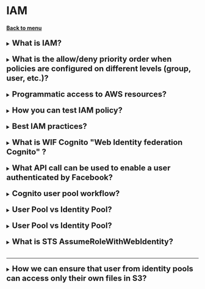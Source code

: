 <h1> IAM </h1>
<h4> 

[Back to menu](..%2F..%2FMenu.md)

</h4>

[//]: # (What is IAM?)

<details>
    <summary>
        <b><big><big>
            What is IAM?
        </big></big></b>
    </summary>

**AWS Identity and Access Management (IAM)** is a service that provides
capabilities to securely control access to AWS services and resources.
Using IAM, you can create and manage AWS users and groups,
and use permissions to grant or deny access to AWS resources.

**IAM Components**:
- Users - Who controls the system
- Groups - Associations of users and issuing operating rules to them
- Policies - Access rules for services and users
- Roles - Access rules for services
- security token service (STS) - providing temporary access to records

**Main functions of IAM**:
- You can grant administration permission to other people
  and use resources in your AWS account without sharing your password or access key.
- You can grant different permissions to different people for different resources.
- You can grant your applications permissions to access other AWS resources.
- You can add two-factor authentication for your account
  and for individual users for additional security.
- You can allow users to use (STS) to gain temporary access
  to your AWS account.
- Monitor information about IAM identities that have requested resources in your account.
- IAM is certified to comply with the Payment Card Industry (PCI) 
Data Security Standard (DSS).
- IAM and AWS Security Token Service (STS) are offered at no additional cost.
</details>
<br>

[//]: # (What is the allow/deny priority order when policies are configured on
        different levels [group, user,  etc.]?)

<details>
    <summary>
        <b><big><big>
            What is the allow/deny priority order when 
            policies are configured on different levels (group, user,  etc.)?
        </big></big></b>
    </summary>

![Image alt](https://docs.aws.amazon.com/IAM/latest/UserGuide/images/PolicyEvaluationHorizontal.png)

To finally set the priority, the following levels of checks are passed:

1. **Implicit denial.**
   AWS evaluates all policies in the account that apply to the request,
   rejecting the request if it finds a Deny instruction
2. **Service control policies level.**
   AWS evaluates the Service control policies applicable to the organization.
   If it does not find any Allows in SCP, the request is implicitly rejected.
3. **Resource-based policies.**
   Does the requested resource have a resource based policy and that policy
   grants Allow access. Then the request is processed and this is the final decision.
4. **IAM Permissions boundary**
   If the policy used to set the permission boundary is
   does not allow the requested action, the request is rejected.
5. **Session Policy**
   If the session policy is present and does not allow the requested action,
   the request is implicitly rejected.
6. **Identity-Based Policies**
   The user's policies and policies from the groups to which the user belongs are looked at.
   If any policy allows the requested action, then the decision is final "Allow".
   If there are none, then finally “Ban”
7. **At any point in the check if an error is found** the forced “Disable” is selected

Simplified:
- Account verification
- Checking the organization's policy
- Checking the resource policy (if allow at this stage, then access is given, if not, go further)
- IAM check for user
- Session session check (if any)
- Checking the groups the user belongs to

</details>
<br>

[//]: # (Programmatic access to AWS resources?)

<details>
    <summary>
        <b><big><big>
            Programmatic access to AWS resources?
        </big></big></b>
    </summary>

Access can also be achieved through the console.
All credentials of a particular user are stored in the ~/.aws/credentials folder

The console automatically requests credits to this folder 
and pings AWS services for verification
availability of a policy for the specified IAM profile.

</details>
<br>

[//]: # (How you can test IAM policy?)

<details>
    <summary>
        <b><big><big>
            How you can test IAM policy?
        </big></big></b>
    </summary>

IAM Policy Simulator

For:
- Test IAM permissions
- validate that the policy works as expected
- test policies attached to existing users for troubleshooting

</details>
<br>

[//]: # (Best IAM practices?)

<details>
    <summary>
        <b><big><big>
            Best IAM practices?
        </big></big></b>
    </summary>

- Lock the root user's access keys to your AWS account
- Create individual IAM users
- Use groups to assign permissions to IAM users
- Whenever possible, use policies defined by AWS to assign permissions
- Grant least privilege
- Using access levels to view IAM permissions
- Set up a strong password policy for your users
- Enable MFA for privileged users
- Use roles for applications running on Amazon EC2 instances
- Use roles to delegate permissions
- Do not share access keys
- Change your credentials regularly
- Remove unnecessary credentials
- Use policy terms for added security
- Monitor activity in your AWS account

</details>
<br>

[//]: # (What is WIF Cognito "Web Identity federation Cognito" ?)

<details>
    <summary>
        <b><big><big>
            What is WIF Cognito "Web Identity federation Cognito" ?
        </big></big></b>
    </summary>

This is an authentication broker that allows you
 to connect to resources using your facebook, Google, amazon credentials

It provides the following features:
- Multi-Factor Authentication
- Synchronization of user data across multiple device types
- Sign-up and sign-in to your applications

- Temporary credentials
- Maps to IAM role
- Secure and Seamless "бесшовный" (not stored)

Consists of
- Users Pools
- Identity pools

</details>
<br>

[//]: # (What API call can be used to enable a user authenticated by Facebook?)

<details>
    <summary>
        <b><big><big>
            What API call can be used to enable a user authenticated by Facebook?
        </big></big></b>
    </summary>

**assume-role-with-web-identity** returns a set of temporary security credentials 
for users who have been authenticated in a mobile or web application with 
a web identity provider.

</details>
<br>

[//]: # (Cognito user pool workflow?)

<details>
    <summary>
        <b><big><big>
            Cognito user pool workflow?
        </big></big></b>
    </summary>

The user needs to authenticate with Facebook first, 
that will return a web identity token. 
Then AWS STS is called and passes the web identity token as input. 
AWS STS authorizes the call and provides temporary AWS access credentials. 
The user is allowed to assume an IAM role and access AWS resources 
in accordance with the role's security policy

![UserPoolWorkflow.png](..%2Fimg%2FUserPoolWorkflow.png)

</details>
<br>

[//]: # (User Pool vs Identity Pool?)

<details>
    <summary>
        <b><big><big>
            User Pool vs Identity Pool?
        </big></big></b>
    </summary>

User pool used to managed sign-up and sign-in functionality

Identity pool enable you to provide temporary AWS credentials
and enable access to AWS services like S3

</details>
<br>

[//]: # (IAM Managed policies/Customer managed policies/ ?)

<details>
    <summary>
        <b><big><big>
            User Pool vs Identity Pool?
        </big></big></b>
    </summary>

Managed policies — created and administered by AWS
AmazonDynamoDBFullAccess
- no need to write policy yourself
- attach to multiple users, groups, roles  
- you cannot change permissions

Customer managed policies
- Created by you
- Copy an Existing Policy
- Recommended when your needs are not covered by managed policies

Inline Policies
- 1:1 relationship
- when you delete user, group, a role in which policy is used, it also we be deleted
- in most cases AWS recommends using Managed policies over inline
- Used for single user, group, role

</details>
<br>

[//]: # (What is STS AssumeRoleWithWebIdentity?)

<details>
    <summary>
        <b><big><big>
            What is STS AssumeRoleWithWebIdentity?
        </big></big></b>
    </summary>

This is security token service api call.
This service is referenced with temporary credentials, now with IAM role or user

- STS API
- temporary credentials
- Web applications
- associated with temporary credentials

![img.png](../img/STSWorkflow.png)

</details>
<br>

---

[//]: # (How we can ensure that user from identity pools can access only their own files in S3?)

<details>
    <summary>
        <b><big><big>
            How we can ensure that user from identity pools can access only their own files in S3?
        </big></big></b>
    </summary>

Use an IAM policy within the Amazon Cognito identity prefix 
to restrict users to use their own folders in Amazon S3.

As example:

    {
        "Sid": "ReadWriteDeleteYourObjects",
        "Effect": "Allow",
        "Action": [
            "s3:DeleteObject",
            "s3:GetObject",
            "s3:PutObject"
        ],
    "Resource": [
        "arn:aws:s3:::bucket-name/cognito/application-name/${cognito-identity.amazonaws.com:sub}/*"
        ]
    }

https://docs.aws.amazon.com/IAM/latest/UserGuide/reference_policies_examples_s3_cognito-bucket.html

</details>
<br>

